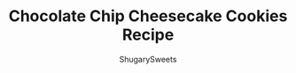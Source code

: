 ---
layout: ../../layouts/MarkdownPostLayout.astro
title: Chocolate Chip Cheesecake Cookies Recipe
author: ShugarySweets
pubDate: 2021-04-29
description: "Chocolate chip cookies and cheesecake collide. Chocolate Chip Cheesecake Cookies look like typical cookies at first glance--until you take a bite and discover the creamy cheesecake center. Amp up your cookie game with these easy recipe!"
image_url: https://www.shugarysweets.com/wp-content/uploads/2021/06/chocolate-chip-cheesecake-cookies-facebook.jpg
tags: ["Cookies","American"]
calories: 301
protein: 3
carbohydrates: 35
fats: 18
fiber: 1
ingredients: ["8 oz cream cheese, softened","1/2 cup powdered sugar","1/2 teaspoon vanilla extract","1 1/4 cup salted butter, softened","1 cup light brown sugar, packed","1/2 cup granulated sugar","2 teaspoons vanilla extract","2 large eggs","2 3/4 cup all-purpose flour","1 teaspoon baking soda","2 cups mini semi-sweet chocolate chip morsels"]
serves: 24
time: "2 hours 2 minutes"
prepTime: "20 minutes"
instructions: ["Make the cookie dough by beating the softened butter with both sugars for several minutes, until fully blended.","Add in vanilla and eggs. Beat until combined.","Add flour and baking soda, mixing just until blended. Fold in chocolate chips.","Chill cookie dough in refrigerator for at least 30 minutes.","For the filling, beat cream cheese, powdered sugar, and vanilla until fully combined, about 3-4 minutes. Chill in refrigerator until ready to use.","Preheat oven to 350 degrees F. Line a cookie sheet with parchment paper.","Using a 2 Tablespoon cookie scoop, scoop cookie dough into palm of your hand and flatten into a circle (about 2-inches to 2 1/2-inches). Place on parchment paper at least 4 inches apart (I put 4 cookies on a sheet at a time).","Using a small scoop, drop about 1 Tablespoon of cheesecake filling into the center of each cookie dough circle. Using the 2 Tablespoon scoop, grab another scoop of cookie dough, flatten in your hand and place gently over the cheesecake.","Pick up the entire cookie and press edges together so that cheesecake doesn't come out. Place back on cookie sheet. Repeat for remaining cookies. Press a few extra chocolate chips on top, before baking, if desired.","Bake in preheated oven for 12-14 minutes. The cookies will have lightly golden edges, but be sure to not OVERBAKE them. You want them a little soft in the center (I always err on undercooking vs overcooking).","Allow cookies to sit on cookie sheet for 5-8 minutes to cool (they will continue to cook slightly) and then remove them to cool completely on a wire rack.","Refrigerate cookies for at least one hour before serving for best flavor!"]
nutrition: ["301 calories","35 grams carbohydrates","50 milligrams cholesterol","18 grams fat","1 grams fiber","3 grams protein","11 grams saturated fat","168 grams sodium","22 grams sugar","0 grams trans fat","6 grams unsaturated fat"]
---